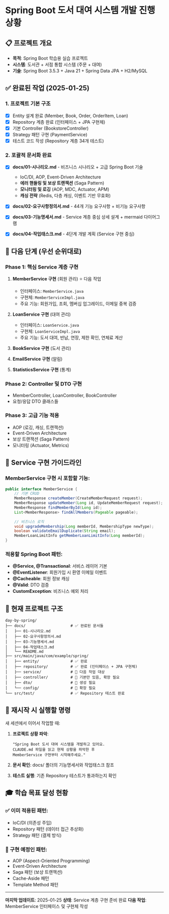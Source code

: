 # Spring Boot 도서 대여 시스템 개발 진행 상황

## 📋 프로젝트 개요
- **목적**: Spring Boot 학습용 실습 프로젝트
- **시스템**: 도서관 + 서점 통합 시스템 (주문 + 대여)
- **기술**: Spring Boot 3.5.3 + Java 21 + Spring Data JPA + H2/MySQL

## ✅ 완료된 작업 (2025-01-25)

### 1. **프로젝트 기본 구조**
- [x] Entity 설계 완료 (Member, Book, Order, OrderItem, Loan)
- [x] Repository 계층 완료 (인터페이스 + JPA 구현체)
- [x] 기본 Controller (BookstoreController)
- [x] Strategy 패턴 구현 (PaymentService)
- [x] 테스트 코드 작성 (Repository 계층 34개 테스트)

### 2. **포괄적 문서화 완료**
- [x] **docs/01-시나리오.md** - 비즈니스 시나리오 + 고급 Spring Boot 기술
  - IoC/DI, AOP, Event-Driven Architecture
  - **에러 핸들링 및 보상 트랜잭션** (Saga Pattern)
  - **모니터링 및 로깅** (AOP, MDC, Actuator, APM)
  - **캐싱 전략** (Redis, 다층 캐싱, 이벤트 기반 무효화)
  
- [x] **docs/02-요구사항정의서.md** - 44개 기능 요구사항 + 비기능 요구사항
- [x] **docs/03-기능명세서.md** - Service 계층 중심 상세 설계 + mermaid 다이어그램
- [x] **docs/04-작업태스크.md** - 4단계 개발 계획 (Service 구현 중심)

## 🔄 다음 단계 (우선 순위대로)

### Phase 1: 핵심 Service 계층 구현
1. **MemberService 구현** (회원 관리) ⭐️ 다음 작업
   - 인터페이스: `MemberService.java`
   - 구현체: `MemberServiceImpl.java` 
   - 주요 기능: 회원가입, 조회, 멤버십 업그레이드, 이메일 중복 검증

2. **LoanService 구현** (대여 관리)
   - 인터페이스: `LoanService.java`
   - 구현체: `LoanServiceImpl.java`
   - 주요 기능: 도서 대여, 반납, 연장, 제한 확인, 연체료 계산

3. **BookService 구현** (도서 관리)
4. **EmailService 구현** (알림)
5. **StatisticsService 구현** (통계)

### Phase 2: Controller 및 DTO 구현
- MemberController, LoanController, BookController
- 요청/응답 DTO 클래스들

### Phase 3: 고급 기능 적용
- AOP (로깅, 캐싱, 트랜잭션)
- Event-Driven Architecture
- 보상 트랜잭션 (Saga Pattern)
- 모니터링 (Actuator, Metrics)

## 🎯 Service 구현 가이드라인

### MemberService 구현 시 포함할 기능:
```java
public interface MemberService {
    // 기본 CRUD
    MemberResponse createMember(CreateMemberRequest request);
    MemberResponse updateMember(Long id, UpdateMemberRequest request);
    MemberResponse findMemberById(Long id);
    List<MemberResponse> findAllMembers(Pageable pageable);
    
    // 비즈니스 로직
    void upgradeMembership(Long memberId, MembershipType newType);
    boolean validateEmailDuplicate(String email);
    MemberLoanLimitInfo getMemberLoanLimitInfo(Long memberId);
}
```

### 적용할 Spring Boot 패턴:
- **@Service, @Transactional**: 서비스 레이어 기본
- **@EventListener**: 회원가입 시 환영 이메일 이벤트
- **@Cacheable**: 회원 정보 캐싱
- **@Valid**: DTO 검증
- **CustomException**: 비즈니스 예외 처리

## 📁 현재 프로젝트 구조
```
day-by-spring/
├── docs/                    # ✅ 완료된 문서들
│   ├── 01-시나리오.md
│   ├── 02-요구사항정의서.md  
│   ├── 03-기능명세서.md
│   ├── 04-작업태스크.md
│   └── README.md
├── src/main/java/com/example/spring/
│   ├── entity/              # ✅ 완료
│   ├── repository/          # ✅ 완료 (인터페이스 + JPA 구현체)
│   ├── service/             # 🔄 다음 작업 대상
│   ├── controller/          # 🔄 기본만 있음, 확장 필요
│   ├── dto/                 # 🔄 생성 필요
│   └── config/              # 🔄 확장 필요
└── src/test/                # ✅ Repository 테스트 완료
```

## 🚀 재시작 시 실행할 명령

새 세션에서 이어서 작업할 때:

1. **프로젝트 상황 파악**:
   ```
   "Spring Boot 도서 대여 시스템을 개발하고 있어요. 
   CLAUDE.md 파일을 읽고 현재 상황을 파악한 후 
   MemberService 구현부터 시작해주세요."
   ```

2. **문서 확인**: docs/ 폴더의 기능명세서와 작업태스크 참조

3. **테스트 실행**: 기존 Repository 테스트가 통과하는지 확인

## 🎓 학습 목표 달성 현황

### ✅ 이미 적용된 패턴:
- IoC/DI (의존성 주입)
- Repository 패턴 (데이터 접근 추상화)
- Strategy 패턴 (결제 방식)

### 🔄 구현 예정인 패턴:
- AOP (Aspect-Oriented Programming)
- Event-Driven Architecture
- Saga 패턴 (보상 트랜잭션)
- Cache-Aside 패턴
- Template Method 패턴

---

**마지막 업데이트**: 2025-01-25
**상태**: Service 계층 구현 준비 완료
**다음 작업**: MemberService 인터페이스 및 구현체 작성